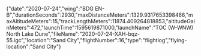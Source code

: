 {"date":"2020-07-24","wing":"BDG EN-B","durationSeconds":2930,"maxDistanceMeters":1329.9317653398466,"maxAltitudeMeters":15,"trackLengthMeters":11874.409264818853,"altitudeGainMeters":472,"launchTime":1595619871000,"launchName":"TOC (W-WNW) North Lake Dune","fileName":"2020-07-24-XAH-bqz-55.igc","location":"Sand City","flightNumber":16,"type":"flightlog","flying-location":"Sand City"}

